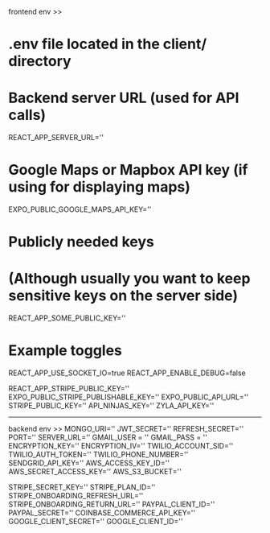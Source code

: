 frontend env >>
# .env file located in the client/ directory

# Backend server URL (used for API calls)
REACT_APP_SERVER_URL=''

# Google Maps or Mapbox API key (if using for displaying maps)
EXPO_PUBLIC_GOOGLE_MAPS_API_KEY=''

# Publicly needed keys
# (Although usually you want to keep sensitive keys on the server side)
REACT_APP_SOME_PUBLIC_KEY=''

# Example toggles
REACT_APP_USE_SOCKET_IO=true
REACT_APP_ENABLE_DEBUG=false

REACT_APP_STRIPE_PUBLIC_KEY=''
EXPO_PUBLIC_STRIPE_PUBLISHABLE_KEY=''
EXPO_PUBLIC_API_URL=''
STRIPE_PUBLIC_KEY=''
API_NINJAS_KEY=''
ZYLA_API_KEY=''
_____________________________________________________

backend env >>
MONGO_URI=''
JWT_SECRET=''
REFRESH_SECRET=''
PORT=''
SERVER_URL=''
GMAIL_USER = ''
GMAIL_PASS = ''
ENCRYPTION_KEY=''
ENCRYPTION_IV=''
TWILIO_ACCOUNT_SID=''
TWILIO_AUTH_TOKEN=''
TWILIO_PHONE_NUMBER=''
SENDGRID_API_KEY=''
AWS_ACCESS_KEY_ID=''
AWS_SECRET_ACCESS_KEY=''
AWS_S3_BUCKET=''

STRIPE_SECRET_KEY=''
STRIPE_PLAN_ID=''
STRIPE_ONBOARDING_REFRESH_URL=''
STRIPE_ONBOARDING_RETURN_URL=''
PAYPAL_CLIENT_ID=''
PAYPAL_SECRET=''
COINBASE_COMMERCE_API_KEY=''
GOOGLE_CLIENT_SECRET=''
GOOGLE_CLIENT_ID=''
